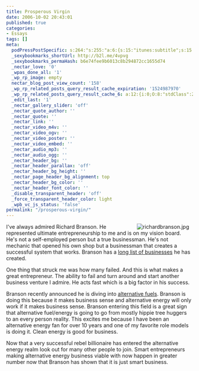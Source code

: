```yaml
---
title: Prosperous Virgin
date: 2006-10-02 20:43:01
published: true
categories:
- Essays
tags: []
meta:
  podPressPostSpecific: s:264:"s:255:"a:6:{s:15:"itunes:subtitle";s:15:"##PostExcerpt##";s:14:"itunes:summary";s:15:"##PostExcerpt##";s:15:"itunes:keywords";s:17:"##WordPressCats##";s:13:"itunes:author";s:10:"##Global##";s:15:"itunes:explicit";s:7:"Default";s:12:"itunes:block";s:7:"Default";}";";
  _sexybookmarks_shortUrl: http://b2l.me/4vpvg
  _sexybookmarks_permaHash: b6e74fee9b6013c8b294872cc1655d74
  _nectar_love: '0'
  _wpas_done_all: '1'
  _wp_rp_image: empty
  nectar_blog_post_view_count: '158'
  _wp_rp_related_posts_query_result_cache_expiration: '1524987970'
  _wp_rp_related_posts_query_result_cache_6: a:12:{i:0;O:8:"stdClass":2:{s:7:"post_id";s:4:"1417";s:5:"score";s:18:"29.528345859937705";}i:1;O:8:"stdClass":2:{s:7:"post_id";s:3:"327";s:5:"score";s:18:"26.057214019490143";}i:2;O:8:"stdClass":2:{s:7:"post_id";s:3:"365";s:5:"score";s:18:"25.077235692040748";}i:3;O:8:"stdClass":2:{s:7:"post_id";s:3:"394";s:5:"score";s:17:"24.65643619012803";}i:4;O:8:"stdClass":2:{s:7:"post_id";s:3:"321";s:5:"score";s:18:"23.563348777403064";}i:5;O:8:"stdClass":2:{s:7:"post_id";s:3:"742";s:5:"score";s:18:"21.838901756198098";}i:6;O:8:"stdClass":2:{s:7:"post_id";s:3:"656";s:5:"score";s:18:"21.838901756198098";}i:7;O:8:"stdClass":2:{s:7:"post_id";s:3:"158";s:5:"score";s:18:"21.838901756198098";}i:8;O:8:"stdClass":2:{s:7:"post_id";s:4:"1117";s:5:"score";s:17:"19.66113528982795";}i:9;O:8:"stdClass":2:{s:7:"post_id";s:3:"731";s:5:"score";s:17:"19.66113528982795";}i:10;O:8:"stdClass":2:{s:7:"post_id";s:3:"326";s:5:"score";s:18:"19.493861523120543";}i:11;O:8:"stdClass":2:{s:7:"post_id";s:4:"1170";s:5:"score";s:18:"19.323889865054127";}}
  _edit_last: '1'
  _nectar_gallery_slider: 'off'
  _nectar_quote_author: ''
  _nectar_quote: ''
  _nectar_link: ''
  _nectar_video_m4v: ''
  _nectar_video_ogv: ''
  _nectar_video_poster: ''
  _nectar_video_embed: ''
  _nectar_audio_mp3: ''
  _nectar_audio_ogg: ''
  _nectar_header_bg: ''
  _nectar_header_parallax: 'off'
  _nectar_header_bg_height: ''
  _nectar_page_header_bg_alignment: top
  _nectar_header_bg_color: ''
  _nectar_header_font_color: ''
  _disable_transparent_header: 'off'
  _force_transparent_header_color: light
  _wpb_vc_js_status: 'false'
permalink: "/prosperous-virgin/"
---
```

<p><img id="image56" src="{{ site.baseurl }}/posts/2006/10/richardbranson.thumbnail.jpg" alt="richardbranson.jpg" align="right" hspace="10" />I've always admired Richard Branson. He represented ultimate entrepreneurship to me and is on my vision board. He's not a self-employed person but a true businessman. He's not mechanic that opened his own shop but a businessman that creates a successful system that works. Branson has a <a href="http://en.wikipedia.org/wiki/List_of_Richard_Branson%27s_business_ventures" rel="nofollow">long list of businesses</a> he has created.</p>
<p>One thing that struck me was how many failed. And this is what makes a great entrepreneur. The ability to fail and turn around and start another business venture I admire. He acts fast which is a big factor in his success.</p>
<p>Branson recently announced he is diving into <a href="http://money.cnn.com/2006/09/21/news/newsmakers/branson2/?postversion=2006092113" rel="nofollow">alternative fuels</a>. Branson is doing this because it makes business sense and alternative energy will only work if it makes business sense. Branson entering this field is a great sign that alternative fuel/energy is going to go from mostly hippie tree huggers to an every person reality. This excites me because I have been an alternative energy fan for over 10 years and one of my favorite role models is doing it. Clean energy is good for business.</p>
<p>Now that a very successful rebel billionaire has entered the alternative energy realm look out for many other people to join. Smart entrepreneurs making alternative energy business viable with now happen in greater number now that Branson has shown that it is just smart business.</p>
